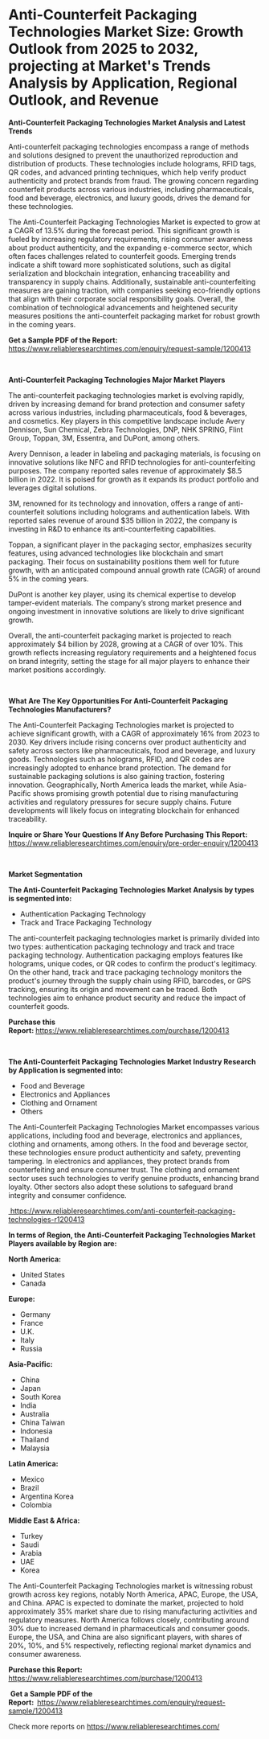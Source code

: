 <p><h1>Anti-Counterfeit Packaging Technologies Market Size: Growth Outlook from 2025 to 2032, projecting at Market's Trends Analysis by Application, Regional Outlook, and Revenue</h1></p><p><strong>Anti-Counterfeit Packaging Technologies Market Analysis and Latest Trends</strong></p>
<p><p>Anti-counterfeit packaging technologies encompass a range of methods and solutions designed to prevent the unauthorized reproduction and distribution of products. These technologies include holograms, RFID tags, QR codes, and advanced printing techniques, which help verify product authenticity and protect brands from fraud. The growing concern regarding counterfeit products across various industries, including pharmaceuticals, food and beverage, electronics, and luxury goods, drives the demand for these technologies.</p><p>The Anti-Counterfeit Packaging Technologies Market is expected to grow at a CAGR of 13.5% during the forecast period. This significant growth is fueled by increasing regulatory requirements, rising consumer awareness about product authenticity, and the expanding e-commerce sector, which often faces challenges related to counterfeit goods. Emerging trends indicate a shift toward more sophisticated solutions, such as digital serialization and blockchain integration, enhancing traceability and transparency in supply chains. Additionally, sustainable anti-counterfeiting measures are gaining traction, with companies seeking eco-friendly options that align with their corporate social responsibility goals. Overall, the combination of technological advancements and heightened security measures positions the anti-counterfeit packaging market for robust growth in the coming years.</p></p>
<p><strong>Get a Sample PDF of the Report:&nbsp;</strong> <a href="https://www.reliableresearchtimes.com/enquiry/request-sample/1200413?utm_campaign=3038&utm_medium=2&utm_source=Github&utm_content=ia&utm_term=11032025&utm_id=anti-counterfeit-packaging-technologies">https://www.reliableresearchtimes.com/enquiry/request-sample/1200413</a></p>
<p>&nbsp;</p>
<p><strong>Anti-Counterfeit Packaging Technologies Major Market Players</strong></p>
<p><p>The anti-counterfeit packaging technologies market is evolving rapidly, driven by increasing demand for brand protection and consumer safety across various industries, including pharmaceuticals, food & beverages, and cosmetics. Key players in this competitive landscape include Avery Dennison, Sun Chemical, Zebra Technologies, DNP, NHK SPRING, Flint Group, Toppan, 3M, Essentra, and DuPont, among others.</p><p>Avery Dennison, a leader in labeling and packaging materials, is focusing on innovative solutions like NFC and RFID technologies for anti-counterfeiting purposes. The company reported sales revenue of approximately $8.5 billion in 2022. It is poised for growth as it expands its product portfolio and leverages digital solutions.</p><p>3M, renowned for its technology and innovation, offers a range of anti-counterfeit solutions including holograms and authentication labels. With reported sales revenue of around $35 billion in 2022, the company is investing in R&D to enhance its anti-counterfeiting capabilities.</p><p>Toppan, a significant player in the packaging sector, emphasizes security features, using advanced technologies like blockchain and smart packaging. Their focus on sustainability positions them well for future growth, with an anticipated compound annual growth rate (CAGR) of around 5% in the coming years.</p><p>DuPont is another key player, using its chemical expertise to develop tamper-evident materials. The company’s strong market presence and ongoing investment in innovative solutions are likely to drive significant growth.</p><p>Overall, the anti-counterfeit packaging market is projected to reach approximately $4 billion by 2028, growing at a CAGR of over 10%. This growth reflects increasing regulatory requirements and a heightened focus on brand integrity, setting the stage for all major players to enhance their market positions accordingly.</p></p>
<p>&nbsp;</p>
<p><strong>What Are The Key Opportunities For Anti-Counterfeit Packaging Technologies Manufacturers?</strong></p>
<p><p>The Anti-Counterfeit Packaging Technologies market is projected to achieve significant growth, with a CAGR of approximately 16% from 2023 to 2030. Key drivers include rising concerns over product authenticity and safety across sectors like pharmaceuticals, food and beverage, and luxury goods. Technologies such as holograms, RFID, and QR codes are increasingly adopted to enhance brand protection. The demand for sustainable packaging solutions is also gaining traction, fostering innovation. Geographically, North America leads the market, while Asia-Pacific shows promising growth potential due to rising manufacturing activities and regulatory pressures for secure supply chains. Future developments will likely focus on integrating blockchain for enhanced traceability.</p></p>
<p><strong>Inquire or Share Your Questions If Any Before Purchasing This Report:</strong> <a href="https://www.reliableresearchtimes.com/enquiry/pre-order-enquiry/1200413?utm_campaign=3038&utm_medium=2&utm_source=Github&utm_content=ia&utm_term=11032025&utm_id=anti-counterfeit-packaging-technologies">https://www.reliableresearchtimes.com/enquiry/pre-order-enquiry/1200413</a></p>
<p>&nbsp;</p>
<p><strong>Market Segmentation</strong></p>
<p><strong>The Anti-Counterfeit Packaging Technologies Market Analysis by types is segmented into:</strong></p>
<p><ul><li>Authentication Packaging Technology</li><li>Track and Trace Packaging Technology</li></ul></p>
<p><p>The anti-counterfeit packaging technologies market is primarily divided into two types: authentication packaging technology and track and trace packaging technology. Authentication packaging employs features like holograms, unique codes, or QR codes to confirm the product's legitimacy. On the other hand, track and trace packaging technology monitors the product's journey through the supply chain using RFID, barcodes, or GPS tracking, ensuring its origin and movement can be traced. Both technologies aim to enhance product security and reduce the impact of counterfeit goods.</p></p>
<p><strong>Purchase this Report:&nbsp;</strong><a href="https://www.reliableresearchtimes.com/purchase/1200413?utm_campaign=3038&utm_medium=2&utm_source=Github&utm_content=ia&utm_term=11032025&utm_id=anti-counterfeit-packaging-technologies">https://www.reliableresearchtimes.com/purchase/1200413</a></p>
<p>&nbsp;</p>
<p><strong>The Anti-Counterfeit Packaging Technologies Market Industry Research by Application is segmented into:</strong></p>
<p><ul><li>Food and Beverage</li><li>Electronics and Appliances</li><li>Clothing and Ornament</li><li>Others</li></ul></p>
<p><p>The Anti-Counterfeit Packaging Technologies Market encompasses various applications, including food and beverage, electronics and appliances, clothing and ornaments, among others. In the food and beverage sector, these technologies ensure product authenticity and safety, preventing tampering. In electronics and appliances, they protect brands from counterfeiting and ensure consumer trust. The clothing and ornament sector uses such technologies to verify genuine products, enhancing brand loyalty. Other sectors also adopt these solutions to safeguard brand integrity and consumer confidence.</p></p>
<p><a href="https://www.reliableresearchtimes.com/anti-counterfeit-packaging-technologies-r1200413?utm_campaign=3038&utm_medium=2&utm_source=Github&utm_content=ia&utm_term=11032025&utm_id=anti-counterfeit-packaging-technologies">&nbsp;https://www.reliableresearchtimes.com/anti-counterfeit-packaging-technologies-r1200413</a></p>
<p><strong>In terms of Region, the Anti-Counterfeit Packaging Technologies Market Players available by Region are:</strong></p>
<p>
    <p> <strong> North America: </strong>
        <ul>
            <li>United States</li>
            <li>Canada</li>
        </ul>
        </p> 
    <p> <strong> Europe: </strong>
        <ul>
            <li>Germany</li>
            <li>France</li>
            <li>U.K.</li>
            <li>Italy</li>
            <li>Russia</li>
        </ul>
        </p> 
    <p> <strong> Asia-Pacific: </strong>
        <ul>
            <li>China</li>
            <li>Japan</li>
            <li>South Korea</li>
            <li>India</li>
            <li>Australia</li>
            <li>China Taiwan</li>
            <li>Indonesia</li>
            <li>Thailand</li>
            <li>Malaysia</li>
        </ul>
        </p> 
    <p> <strong> Latin America: </strong>
        <ul>
            <li>Mexico</li>
            <li>Brazil</li>
            <li>Argentina Korea</li>
            <li>Colombia</li>
        </ul>
        </p> 
    <p> <strong> Middle East & Africa: </strong>
        <ul>
            <li>Turkey</li>
            <li>Saudi</li>
            <li>Arabia</li>
            <li>UAE</li>
            <li>Korea</li>
        </ul>
    </p>
    </p>
<p><p>The Anti-Counterfeit Packaging Technologies market is witnessing robust growth across key regions, notably North America, APAC, Europe, the USA, and China. APAC is expected to dominate the market, projected to hold approximately 35% market share due to rising manufacturing activities and regulatory measures. North America follows closely, contributing around 30% due to increased demand in pharmaceuticals and consumer goods. Europe, the USA, and China are also significant players, with shares of 20%, 10%, and 5% respectively, reflecting regional market dynamics and consumer awareness.</p></p>
<p><strong>Purchase this Report: </strong><a href="https://www.reliableresearchtimes.com/purchase/1200413?utm_campaign=3038&utm_medium=2&utm_source=Github&utm_content=ia&utm_term=11032025&utm_id=anti-counterfeit-packaging-technologies">https://www.reliableresearchtimes.com/purchase/1200413</a></p>
<p>&nbsp;<strong>Get a Sample PDF of the Report:&nbsp;&nbsp;</strong><a href="https://www.reliableresearchtimes.com/enquiry/request-sample/1200413?utm_campaign=3038&utm_medium=2&utm_source=Github&utm_content=ia&utm_term=11032025&utm_id=anti-counterfeit-packaging-technologies">https://www.reliableresearchtimes.com/enquiry/request-sample/1200413</a></p>
<p><strong></strong></p>
<p>Check more reports on <a href="https://www.reliableresearchtimes.com/?utm_campaign=3038&utm_medium=2&utm_source=Github&utm_content=ia&utm_term=11032025&utm_id=anti-counterfeit-packaging-technologies">https://www.reliableresearchtimes.com/</a></p>